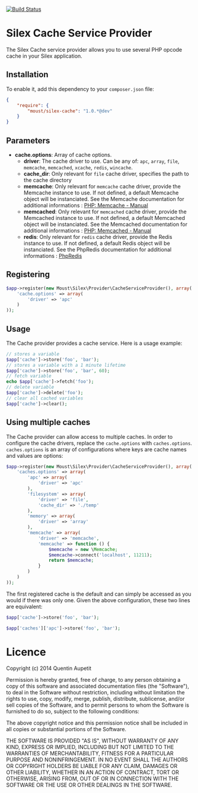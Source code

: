 [![Build Status](https://secure.travis-ci.org/moust/silex-cache-service-provider.png?branch=master)](http://travis-ci.org/moust/silex-cache-service-provider)

# Silex Cache Service Provider

The Silex Cache service provider allows you to use several PHP opcode cache in your Silex application.

## Installation

To enable it, add this dependency to your ``composer.json`` file:

```json
{
    "require": {
        "moust/silex-cache": "1.0.*@dev"
    }
}
```

## Parameters

- **cache.options**: Array of cache options.
    - **driver**: The cache driver to use. Can be any of: `apc`, `array`, `file`, `memcache`, `memcached`, `xcache`, `redis`, `wincache`.
    - **cache_dir**: Only relevant for `file` cache driver, specifies the path to the cache directory
    - **memcache**: Only relevant for `memcache` cache driver, provide the Memcache instance to use. If not defined, a default Memcache object will be instanciated. See the Memcache documentation for additional informations : [PHP: Memcache - Manual](http://www.php.net/manual/en/book.memcache.php)
    - **memcached**: Only relevant for `memcached` cache driver, provide the Memcached instance to use. If not defined, a default Memcached object will be instanciated. See the Memcached documentation for additional informations : [PHP: Memcached - Manual](http://www.php.net/manual/en/book.memcached.php)
    - **redis**: Only relevant for `redis` cache driver, provide the Redis instance to use. If not defined, a default Redis object will be instanciated. See the PhpRedis documentation for additional informations : [PhpRedis](https://github.com/nicolasff/phpredis/)


## Registering

```php
$app->register(new Moust\Silex\Provider\CacheServiceProvider(), array(
    'cache.options' => array(
        'driver' => 'apc'
    )
));
```

## Usage

The Cache provider provides a cache service. Here is a usage example:

```php
// stores a variable
$app['cache']->store('foo', 'bar');
// stores a variable with a 1 minute lifetime
$app['cache']->store('foo', 'bar', 60);
// fetch variable
echo $app['cache']->fetch('foo');
// delete variable
$app['cache']->delete('foo');
// clear all cached variables
$app['cache']->clear();
```

## Using multiple caches

The Cache provider can allow access to multiple caches. In order to configure the cache drivers, replace the `cache.options` with `caches.options`. `caches.options` is an array of configurations where keys are cache names and values are options:

```php
$app->register(new Moust\Silex\Provider\CacheServiceProvider(), array(
    'caches.options' => array(
        'apc' => array(
            'driver' => 'apc'
        ),
        'filesystem' => array(
            'driver' => 'file', 
            'cache_dir' => './temp'
        ),
        'memory' => array(
            'driver' => 'array'
        ),
        'memcache' => array(
            'driver' => 'memcache',
            'memcache' => function () {
                $memcache = new \Memcache;
                $memcache->connect('localhost', 11211);
                return $memcache;
            }
        )
    )
));
```

The first registered cache is the default and can simply be accessed as you would if there was only one. Given the above configuration, these two lines are equivalent:

```php
$app['cache']->store('foo', 'bar');

$app['caches']['apc']->store('foo', 'bar');
```

# Licence

Copyright (c) 2014 Quentin Aupetit

Permission is hereby granted, free of charge, to any person obtaining a copy
of this software and associated documentation files (the "Software"), to deal
in the Software without restriction, including without limitation the rights
to use, copy, modify, merge, publish, distribute, sublicense, and/or sell
copies of the Software, and to permit persons to whom the Software is
furnished to do so, subject to the following conditions:

The above copyright notice and this permission notice shall be included in
all copies or substantial portions of the Software.

THE SOFTWARE IS PROVIDED "AS IS", WITHOUT WARRANTY OF ANY KIND, EXPRESS OR
IMPLIED, INCLUDING BUT NOT LIMITED TO THE WARRANTIES OF MERCHANTABILITY,
FITNESS FOR A PARTICULAR PURPOSE AND NONINFRINGEMENT. IN NO EVENT SHALL THE
AUTHORS OR COPYRIGHT HOLDERS BE LIABLE FOR ANY CLAIM, DAMAGES OR OTHER
LIABILITY, WHETHER IN AN ACTION OF CONTRACT, TORT OR OTHERWISE, ARISING FROM,
OUT OF OR IN CONNECTION WITH THE SOFTWARE OR THE USE OR OTHER DEALINGS IN
THE SOFTWARE.
